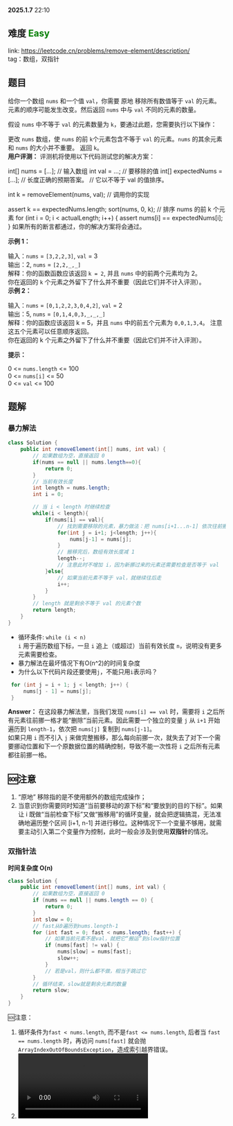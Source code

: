 **2025.1.7** 22:10
## 难度 <span style="color:green">Easy</span>
link: https://leetcode.cn/problems/remove-element/description/ <br>
tag：数组，双指针
## 题目
给你一个数组 `nums` 和一个值 `val`，你需要 原地 移除所有数值等于 `val` 的元素。元素的顺序可能发生改变。然后返回 `nums` 中与 `val` 不同的元素的数量。

假设 `nums` 中不等于 `val` 的元素数量为 `k`，要通过此题，您需要执行以下操作：

更改 `nums` 数组，使 `nums` 的前 `k`个元素包含不等于 `val` 的元素。`nums` 的其余元素和 `nums` 的大小并不重要。
返回 `k`。<br>
**用户评测：**
评测机将使用以下代码测试您的解决方案：

int[] nums = [...]; // 输入数组
int val = ...; // 要移除的值
int[] expectedNums = [...]; // 长度正确的预期答案。
                            // 它以不等于 val 的值排序。

int k = removeElement(nums, val); // 调用你的实现

assert k == expectedNums.length;
sort(nums, 0, k); // 排序 nums 的前 k 个元素
for (int i = 0; i < actualLength; i++) {
    assert nums[i] == expectedNums[i];
}
如果所有的断言都通过，你的解决方案将会通过。

 

**示例 1：**

输入：`nums` = `[3,2,2,3]`, `val` = 3<br>
输出：2, `nums` = `[2,2,_,_]`<br>
解释：你的函数函数应该返回 `k = 2`, 并且 `nums` 中的前两个元素均为 2。<br>
你在返回的 `k` 个元素之外留下了什么并不重要（因此它们并不计入评测）。<br>
**示例 2：**

输入：`nums` = `[0,1,2,2,3,0,4,2]`, `val` = 2<br>
输出：5, `nums` = `[0,1,4,0,3,_,_,_]`<br>
解释：你的函数应该返回 k = 5，并且 `nums` 中的前五个元素为 `0,0,1,3,4`。
注意这五个元素可以任意顺序返回。<br>
你在返回的 k 个元素之外留下了什么并不重要（因此它们并不计入评测）。<br>
 

**提示：**

0 <= `nums.length` <= 100<br>
0 <= `nums[i]` <= 50<br>
0 <= `val` <= 100<br>
## 题解
### 暴力解法
```java
class Solution {
    public int removeElement(int[] nums, int val) {
        // 如果数组为空，直接返回 0
        if(nums == null || nums.length==0){
            return 0;
        }
        // 当前有效长度
        int length = nums.length;
        int i = 0;

        // 当 i < length 时继续检查
        while(i < length){
            if(nums[i] == val){
                // 找到需要移除的元素，暴力做法：把 nums[i+1...n-1] 依次往前搬移
                for(int j = i+1; j<length; j++){
                    nums[j-1] = nums[j];
                }
                // 搬移完后，数组有效长度减 1
                length--;
                // 注意此时不增加 i，因为新挪过来的元素还需要检查是否等于 val
            }else{
                // 如果当前元素不等于 val，就继续往后走
                i++;
            }
        }
        // length 就是剩余不等于 val 的元素个数
        return length;
    }
}
```
- 循环条件: `while (i < n)`<br>
`i` 用于遍历数组下标，一旦 `i` 追上（或超过）当前有效长度 `n`，说明没有更多元素需要检查。
- 暴力解法在最坏情况下有O(n^2)的时间复杂度<br>
- 为什么以下代码片段还要使用`j`，不能只用`i`表示吗？
```java
 for (int j = i + 1; j < length; j++) {
     nums[j - 1] = nums[j];
 }
 ```
 **Answer：** 在这段暴力解法里，当我们发现 `nums[i] == val` 时，需要将 `i` 之后所有元素往前挪一格才能“删除”当前元素。因此需要一个独立的变量 `j` 从 `i+1` 开始遍历到 `length-1`，依次把 `nums[j]` 复制到 `nums[j-1]`。   <br>
 如果只用 `i` 而不引入 `j` 来做完整搬移，那么每向前挪一次，就失去了对下一个需要挪动位置和下一个原数据位置的精确控制，导致不能一次性将 `i` 之后所有元素都往前挪一格。            
## 🆘注意
1. “原地” 移除指的是不使用额外的数组完成操作；
2. 当意识到你需要同时知道“当前要移动的源下标”和“要放到的目的下标”。如果让 i 既做“当前检查下标”又做“搬移用”的循环变量，就会把逻辑搞混，无法准确地遍历整个区间 [i+1, n-1] 并进行移位。这种情况下一个变量不够用，就需要主动引入第二个变量作为控制，此时一般会涉及到使用**双指针**的情况。

### 双指针法
**时间复杂度 O(n)**
```java
class Solution {
    public int removeElement(int[] nums, int val) {
        // 如果数组为空，直接返回 0
        if (nums == null || nums.length == 0) {
            return 0;
        }
        int slow = 0;
        // fast从0遍历到nums.length-1
        for (int fast = 0; fast < nums.length; fast++) {
            // 如果当前元素不是val，就把它“搬运”到slow指针位置
            if (nums[fast] != val) {
                nums[slow] = nums[fast];    
                slow++;
            }
            // 若是val，则什么都不做，相当于跳过它
        }
        // 循环结束，slow就是剩余元素的数量
        return slow;
    }
}
```
🆘注意：
1. 循环条件为`fast < nums.length`, 而不是`fast <= nums.length`, 后者当 `fast == nums.length` 时，再访问 `nums[fast]` 就会抛 `ArrayIndexOutOfBoundsException`，造成索引越界错误。
2. ![动态关键代码讲解视频](./image/27-video.mp4)